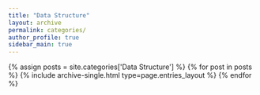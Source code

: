 ```yaml
---
title: "Data Structure"
layout: archive
permalink: categories/
author_profile: true
sidebar_main: true
---
```



{% assign posts = site.categories['Data Structure'] %}
{% for post in posts %} {% include archive-single.html type=page.entries_layout %} {% endfor %}
